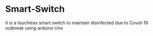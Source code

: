 # Smart-Switch
It is a touchless smart switch to maintain disinfected due to Covid-19 outbreak using arduino Uno
